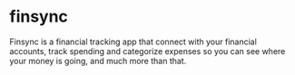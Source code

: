 # finsync
Finsync is a financial tracking app that connect with your financial accounts, track spending and categorize expenses so you can see where your money is going, and much more than that.
